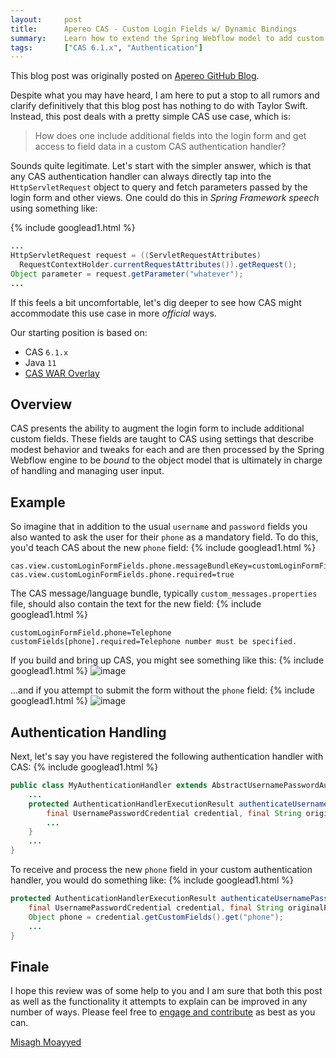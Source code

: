 ```yaml
---
layout:     post
title:      Apereo CAS - Custom Login Fields w/ Dynamic Bindings
summary:    Learn how to extend the Spring Webflow model to add custom fields to the CAS login form and the authentication process and take advantage of the additional user-provided data in customized authentication handlers.
tags:       ["CAS 6.1.x", "Authentication"]
---
```


<div class="alert alert-success"><i class="far fa-lightbulb"></i> This blog post was originally posted on <a href="https://github.com/apereo/apereo.github.io">Apereo GitHub Blog</a>.</div>

Despite what you may have heard, I am here to put a stop to all rumors and clarify definitively that this blog post has nothing to do with Taylor Swift. Instead, this post deals with a pretty simple CAS use case, which is:

> How does one include additional fields into the login form and get access to field data in a custom CAS authentication handler?

Sounds quite legitimate. Let's start with the simpler answer, which is that any CAS authentication handler can always directly tap into the `HttpServletRequest` object to query and fetch parameters passed by the login form and other views. One could do this in *Spring Framework speech* using something like:

{% include googlead1.html  %}

```java
...
HttpServletRequest request = ((ServletRequestAttributes)
  RequestContextHolder.currentRequestAttributes()).getRequest();
Object parameter = request.getParameter("whatever");
...
```

If this feels a bit uncomfortable, let's dig deeper to see how CAS might accommodate this use case in more *official* ways. 

Our starting position is based on:

- CAS `6.1.x`
- Java `11`
- [CAS WAR Overlay](https://github.com/apereo/cas-overlay-template)

## Overview

CAS presents the ability to augment the login form to include additional custom fields. These fields are taught to CAS using settings that describe modest behavior and tweaks for each and are then processed by the Spring Webflow engine to be *bound* to the object model that is ultimately in charge of handling and managing user input.

## Example

So imagine that in addition to the usual `username` and `password` fields you also wanted to ask the user for their `phone` as a mandatory field. To do this, you'd teach CAS about the new `phone` field:
 {% include googlead1.html  %}
```properties
cas.view.customLoginFormFields.phone.messageBundleKey=customLoginFormField.phone
cas.view.customLoginFormFields.phone.required=true
```

The CAS message/language bundle, typically `custom_messages.properties` file, should also contain the text for the new field:
{% include googlead1.html  %}
```properties
customLoginFormField.phone=Telephone
customFields[phone].required=Telephone number must be specified.
```

If you build and bring up CAS, you might see something like this:
{% include googlead1.html  %}
![image](https://user-images.githubusercontent.com/1205228/53297205-1a95cf80-37d8-11e9-9f82-aa1a2386aca3.png)

...and if you attempt to submit the form without the `phone` field:
{% include googlead1.html  %}
![image](https://user-images.githubusercontent.com/1205228/53297209-35684400-37d8-11e9-996b-b173cf1c6040.png)

## Authentication Handling

Next, let's say you have registered the following authentication handler with CAS:
{% include googlead1.html  %}
```java
public class MyAuthenticationHandler extends AbstractUsernamePasswordAuthenticationHandler {
    ...
    protected AuthenticationHandlerExecutionResult authenticateUsernamePasswordInternal(
        final UsernamePasswordCredential credential, final String originalPassword) {
        ...
    }
    ...
}
```


To receive and process the new `phone` field in your custom authentication handler, you would do something like:
{% include googlead1.html  %}
```java
protected AuthenticationHandlerExecutionResult authenticateUsernamePasswordInternal(
    final UsernamePasswordCredential credential, final String originalPassword) {
    Object phone = credential.getCustomFields().get("phone");
    ...
}
```

## Finale

I hope this review was of some help to you and I am sure that both this post as well as the functionality it attempts to explain can be improved in any number of ways. Please feel free to [engage and contribute](https://apereo.github.io/cas/developer/Contributor-Guidelines.html) as best as you can.

[Misagh Moayyed](https://fawnoos.com)
